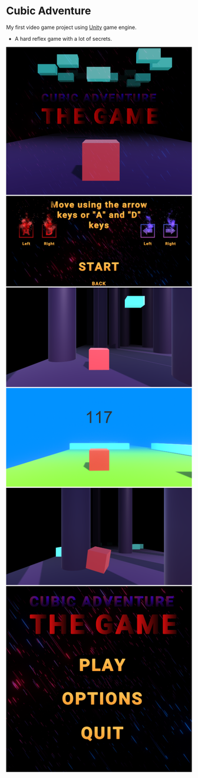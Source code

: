 # Cubic Adventure
My first video game project using [Unity](https://unity.com) game engine.
- A hard reflex game with a lot of secrets.

<img src="Game/Assets/Images/Itchio logo.png">
<img src="Game/Assets/Images/Screenshot_4.png">
<img src="Game/Assets/Images/Screenshot_7.png">
<img src="Game/Assets/Images/baby mode.png">
<img src="Game/Assets/Images/Screenshot_8.png">
<img src="Game/Assets/Images/Cubic Adventure.png">
